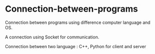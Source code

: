 # Connection-between-programs
Connection between programs using difference computer language and OS.

A connection using Socket for communication.

Connection between two language : C++, Python for client and server
